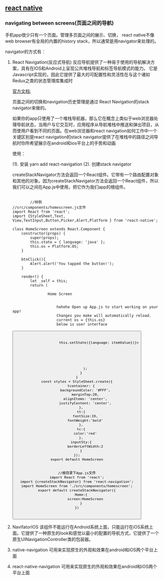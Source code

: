 ## [react native](http://facebook.github.io/react-native/docs/tutorial.html)

### navigating between screens(页面之间的导航)

 手机app很少只有一个页面。管理多页面之间的展示、切换， react native不像web browser有全局的内置的history stack，所以通常是用navigator来处理的。

 navigator的方式有：
 1. React Navigation(反应式导航)
	反应导航提供了一种易于使用的导航解决方案，具有在IOS和Android上呈现公共堆栈导航和标签导航模式的能力。
	它是Javascript实现的，因此它提供了最大的可配置性和灵活性在与这个诸如Redux之类的状态管理库集成时

	[官方文档](https://reactnavigation.org/docs/getting-started.html);	    

    页面之间的切换和navigation历史管理是通过 React Navigation的stack navigator来做的。

	如果你的app只使用了一个堆栈导航器，那么它在概念上类似于web浏览器处理导航状态，当用户与它交互时，应用程序从导航堆栈中推送和弹出项目，从而使用户看到不同的页面。在web浏览器和react navigation如何工作中一个关键区别是react navigation的stack navigator提供了在堆栈中的路径之间导航时你所希望展示在android和ios平台上的手势和动画
 
	使用：

	(1). 安装  yarn add react-navigation
	(2). 创建stack navigator

     createStackNavigator方法会返回一个React组件。它带有一个路由配置对象和其他的对象。因为createStackNavigator方法会返回一个React组件，所以我们可以之间在App.js中使用，把它作为我们app的根组件。

	<pre>
		<code>
			//样例
	//src/components/homescreen.js文件
	import React from 'react';
	import {StyleSheet,Text, View,TextInput,Button,Picker,Alert,Platform } from 'react-native';

	class HomeScreen extends React.Component {
	    constructor(props) {
	        super(props);
	        this.state = { language: 'java' };
	        this.os = Platform.OS;
	    }

	    btnClick(){
	        Alert.alert('You tapped the button!');
	    }

	    render() {
	        let _self = this;
	        return (
	            <View style={{ flex: 1, alignItems: 'center', justifyContent: 'center' }}>
	                <Text>Home Screen</Text>
	                <View style={styles.tcontainer} nativeID={'123'}>
	                    <TextInput style={styles.inputSty} defaultValue={'please  input text here'} />
	                    <Text style={[styles.tt,styles.tc]}>hehehe Open up App.js to start working on your app!</Text>
	                    <Text style={styles.tc}>Changes you make will automatically reload.</Text>
	                    <Text>current os = {this.os}</Text>
	                    <Text>below is user interface</Text>
	                    <Button
	                        onPress={_self.btnClick}
	                        title="Learn More"
	                        color="#841584"
	                        accessibilityLabel="Learn more about this purple button"/>

	                    <Picker
	                        mode={'dropdown'}
	                        selectedValue={this.state.language}
	                        style={{ height: 50, width: 100 }}
	                        onValueChange={(itemValue, itemIndex) => this.setState({language: itemValue})}>
	                        <Picker.Item label="Java" value="java" />
	                        <Picker.Item label="JavaScript" value="js" />
	                    </Picker>
	                </View>
	            </View>
	        );
	    }
	}
	const styles = StyleSheet.create({
	    tcontainer: {
	        backgroundColor: '#FFF',
	        marginTop:20,
	        alignItems: 'center',
	        justifyContent: 'center',
	    },
	    tt:{
	        fontSize:19,
	        fontWeight:'bold'
	    },
	    tc:{
	        color:'red'
	    },
	    inputSty:{
	        borderLeftWidth:2
	    }
	});
	export default HomeScreen


	//根目录下App.js文件
	import React from 'react';
	import {createStackNavigator} from 'react-navigation';
	import HomeScreen from './src/components/homescreen';
	export default createStackNavigator({
	    Home:{
	        screen:HomeScreen
	    }
	})

		</code>
	</pre>




 2. NavifatorIOS
    该组件不能运行在Android系统上面，只能运行在iOS系统上面。它提供了一种原生的look和感觉以最小的配置的导航方式，它提供了一个原生UINavigationController类的包装器。

 3. native-navigation 
    可用来实现原生的外观和效果在android和iOS两个平台上面

 4. react-native-navigation
    可用来实现原生的外观和效果在android和iOS两个平台上面
